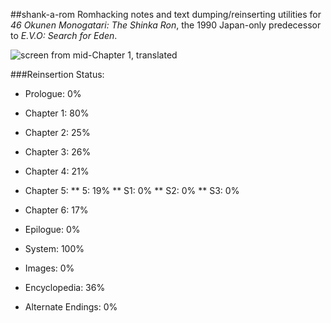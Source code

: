 ##shank-a-rom
Romhacking notes and text dumping/reinserting utilities for *46 Okunen Monogatari: The Shinka Ron*, the 1990 Japan-only predecessor to *E.V.O: Search for Eden*. 

![screen from mid-Chapter 1, translated](https://raw.githubusercontent.com/hollowaytape/shank-a-rom/master/img/evidence_02.png)

###Reinsertion Status:
* Prologue: 0%
* Chapter 1: 80%
* Chapter 2: 25%
* Chapter 3: 26%
* Chapter 4: 21%
* Chapter 5:
** 5: 19%
** S1: 0%
** S2: 0%
** S3: 0%
* Chapter 6: 17%
* Epilogue: 0%

* System: 100%
* Images: 0%
* Encyclopedia: 36%
* Alternate Endings: 0%